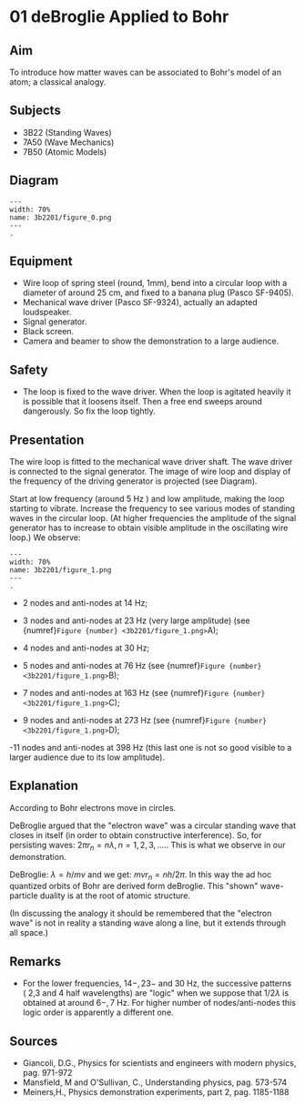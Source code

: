 # 01 deBroglie Applied to Bohr 
    
  
## Aim   
 To introduce how matter waves can be associated to Bohr's model of an atom; a classical analogy.    
  
## Subjects   
* 3B22 (Standing Waves) 
* 7A50 (Wave Mechanics) 
* 7B50 (Atomic Models)   

## Diagram
    
```{figure} figures/figure_0.png  
---  
width: 70%  
name: 3b2201/figure_0.png  
---  
. 
```
    
  
## Equipment   
 *  Wire loop of spring steel (round, 1mm), bend into a circular loop with a diameter of around 25 cm, and fixed to a banana plug (Pasco SF-9405). 
 *  Mechanical wave driver (Pasco SF-9324), actually an adapted loudspeaker. 
 *  Signal generator. 
 *  Black screen. 
 *  Camera and beamer to show the demonstration to a large audience.   
  
## Safety   
 
 *  The loop is fixed to the wave driver. When the loop is agitated heavily it is possible that it loosens itself. Then a free end sweeps around dangerously. So fix the loop tightly.
     
  
## Presentation   
The wire loop is fitted to the mechanical wave driver shaft. The wave driver is connected to the signal generator. The image of wire loop and display of the frequency of the driving generator is projected (see Diagram).

Start at low frequency (around $5 \mathrm{~Hz}$ ) and low amplitude, making the loop starting to vibrate. Increase the frequency to see various modes of standing waves in the circular loop. (At higher frequencies the amplitude of the signal generator has to increase to obtain visible amplitude in the oscillating wire loop.) We observe:   
```{figure} figures/figure_1.png  
---  
width: 70%  
name: 3b2201/figure_1.png  
---  
. 
```
- 2 nodes and anti-nodes at $14 \mathrm{~Hz}$;
- 3 nodes and anti-nodes at $23 \mathrm{~Hz}$ (very large amplitude) (see {numref}`Figure {number} <3b2201/figure_1.png>`A);
- 4 nodes and anti-nodes at $30 \mathrm{~Hz}$;
- 5 nodes and anti-nodes at $76 \mathrm{~Hz}$ (see {numref}`Figure {number} <3b2201/figure_1.png>`B);

- 7 nodes and anti-nodes at $163 \mathrm{~Hz}$ (see {numref}`Figure {number} <3b2201/figure_1.png>`C);

- 9 nodes and anti-nodes at $273 \mathrm{~Hz}$ (see {numref}`Figure {number} <3b2201/figure_1.png>`D);

-11 nodes and anti-nodes at $398 \mathrm{~Hz}$ (this last one is not so good visible to a larger audience due to its low amplitude).
  
## Explanation   
According to Bohr electrons move in circles.

DeBroglie argued that the "electron wave" was a circular standing wave that closes in itself (in order to obtain constructive interference). So, for persisting waves: $2 \pi r_{n}=n \lambda, n=1,2,3, \ldots .$. This is what we observe in our demonstration.

DeBroglie: $\lambda=h / m v$ and we get: $m v r_{n}=n h / 2 \pi$. In this way the ad hoc quantized orbits of Bohr are derived form deBroglie. This "shown" wave-particle duality is at the root of atomic structure.

(In discussing the analogy it should be remembered that the "electron wave" is not in reality a standing wave along a line, but it extends through all space.)     
  
## Remarks
- For the lower frequencies, $14 -, 23 -$ and $30 \mathrm{~Hz}$, the successive patterns ( 2,3 and 4 half wavelengths) are "logic" when we suppose that $1 / 2 \lambda$ is obtained at around $6-, 7 \mathrm{~Hz}$. For higher number of nodes/anti-nodes this logic order is apparently a different one.
   
  
## Sources
 *  Giancoli, D.G., Physics for scientists and engineers with modern physics, pag. 971-972 
 *  Mansfield, M and O'Sullivan, C., Understanding physics, pag. 573-574 
 *  Meiners,H., Physics demonstration experiments, part 2, pag. 1185-1188
  